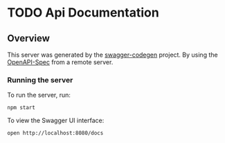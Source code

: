 # TODO Api Documentation

## Overview
This server was generated by the [swagger-codegen](https://github.com/swagger-api/swagger-codegen) project.  By using the [OpenAPI-Spec](https://github.com/OAI/OpenAPI-Specification) from a remote server.

### Running the server
To run the server, run:

```
npm start
```

To view the Swagger UI interface:

```
open http://localhost:8080/docs
```


